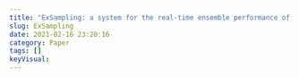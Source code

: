 ```yaml
---
title: "ExSampling: a system for the real-time ensemble performance of field-recorded environmental sounds"
slug: ExSampling
date: 2021-02-16 23:20:16
category: Paper
tags: []
keyVisual:
---
```

